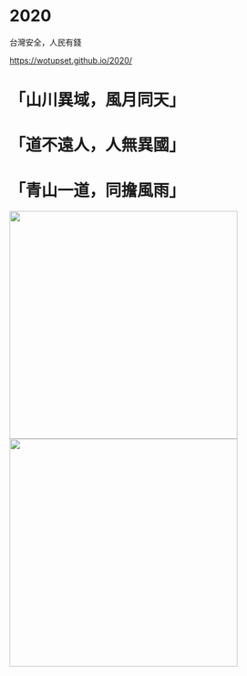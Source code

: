 # 2020

台灣安全，人民有錢

https://wotupset.github.io/2020/


# 「山川異域，風月同天」
# 「道不遠人，人無異國」
# 「青山一道，同擔風雨」

<img src="https://i.imgur.com/m6cAM4r.png" width="400" height="auto">
<img src="https://i.imgur.com/wNw6UZ6.jpg" width="400" height="auto">
